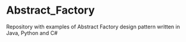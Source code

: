 # Abstract_Factory
Repository with examples of Abstract Factory design pattern written in Java, Python and C#
